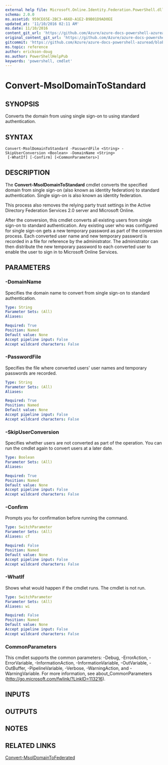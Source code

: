 ```yaml
---
external help file: Microsoft.Online.Identity.Federation.PowerShell.dll-Help.xml
schema: 2.0.0
ms.assetid: 959CE65E-2BC3-466D-A1E2-B9B01D9AD0EE
updated_at: '11/10/2016 02:11 AM'
ms.date: 11/10/2016
content_git_url: 'https://github.com/Azure/azure-docs-powershell-azuread/blob/master/Azure%20AD%20Cmdlets/MSOnline/v1/Convert-MsolDomainToStandard.md'
original_content_git_url: 'https://github.com/Azure/azure-docs-powershell-azuread/blob/master/Azure%20AD%20Cmdlets/MSOnline/v1/Convert-MsolDomainToStandard.md'
gitcommit: 'https://github.com/Azure/azure-docs-powershell-azuread/blob/7986fb4880d0ee292c289166871e4b25df1ad4b8'
ms.topic: reference
author: erickson-doug
ms.author: PowerShellHelpPub
keywords: 'powershell, cmdlet'
---
```


# Convert-MsolDomainToStandard

## SYNOPSIS
Converts the domain from using single sign-on to using standard authentication.

## SYNTAX

```
Convert-MsolDomainToStandard -PasswordFile <String> -SkipUserConversion <Boolean> -DomainName <String>
 [-WhatIf] [-Confirm] [<CommonParameters>]
```

## DESCRIPTION
The **Convert-MsolDomainToStandard** cmdlet converts the specified domain from single sign-on (also known as identity federation) to standard authentication.
Single sign-on is also known as identity federation.

This process also removes the relying party trust settings in the Active Directory Federation Services 2.0 server and Microsoft Online.

After the conversion, this cmdlet converts all existing users from single sign-on to standard authentication.
Any existing user who was configured for single sign-on gets a new temporary password as part of the conversion process.
Each converted user name and new temporary password is recorded in a file for reference by the administrator.
The administrator can then distribute the new temporary password to each converted user to enable the user to sign in to Microsoft Online Services.

## PARAMETERS

### -DomainName
Specifies the domain name to convert from single sign-on to standard authentication.

```yaml
Type: String
Parameter Sets: (All)
Aliases:

Required: True
Position: Named
Default value: None
Accept pipeline input: False
Accept wildcard characters: False
```

### -PasswordFile
Specifies the file where converted users' user names and temporary passwords are recorded.

```yaml
Type: String
Parameter Sets: (All)
Aliases:

Required: True
Position: Named
Default value: None
Accept pipeline input: False
Accept wildcard characters: False
```

### -SkipUserConversion
Specifies whether users are not converted as part of the operation.
You can run the cmdlet again to convert users at a later date.

```yaml
Type: Boolean
Parameter Sets: (All)
Aliases:

Required: True
Position: Named
Default value: None
Accept pipeline input: False
Accept wildcard characters: False
```

### -Confirm
Prompts you for confirmation before running the command.

```yaml
Type: SwitchParameter
Parameter Sets: (All)
Aliases: cf

Required: False
Position: Named
Default value: None
Accept pipeline input: False
Accept wildcard characters: False
```

### -WhatIf
Shows what would happen if the cmdlet runs.
The cmdlet is not run.

```yaml
Type: SwitchParameter
Parameter Sets: (All)
Aliases: wi

Required: False
Position: Named
Default value: None
Accept pipeline input: False
Accept wildcard characters: False
```

### CommonParameters
This cmdlet supports the common parameters: -Debug, -ErrorAction, -ErrorVariable, -InformationAction, -InformationVariable, -OutVariable, -OutBuffer, -PipelineVariable, -Verbose, -WarningAction, and -WarningVariable. For more information, see about_CommonParameters (http://go.microsoft.com/fwlink/?LinkID=113216).

## INPUTS

## OUTPUTS

## NOTES

## RELATED LINKS
[Convert-MsolDomainToFederated](./Convert-MsolDomainToFederated.md)
